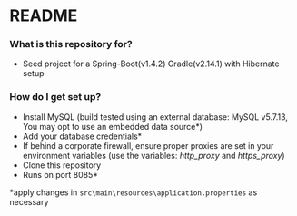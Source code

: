 # README #

### What is this repository for? ###

* Seed project for a Spring-Boot(v1.4.2) Gradle(v2.14.1) with Hibernate setup

### How do I get set up? ###

* Install MySQL (build tested using an external database: MySQL v5.7.13, You may opt to use an embedded data source\*)
* Add your database credentials\*
* If behind a corporate firewall, ensure proper proxies are set in your environment variables (use the variables: *http_proxy* and *https_proxy*)
* Clone this repository
* Runs on port 8085\*

\*apply changes in `src\main\resources\application.properties` as necessary

